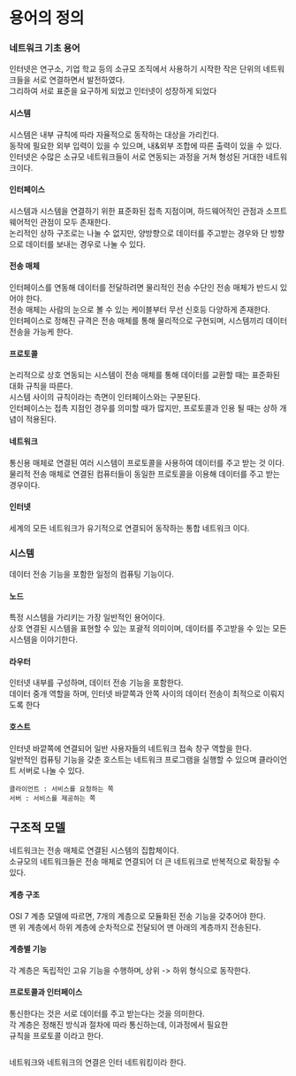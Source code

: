 # 용어의 정의

### 네트워크 기초 용어

인터넷은 연구소, 기업 학교 등의 소규모 조직에서 사용하기 시작한 작은 단위의 네트워크들을 서로 연결하면서 발전하였다.\
그리하여 서로 표준을 요구하게 되었고 인터넷이 성장하게 되었다

#### 시스템

시스템은 내부 규칙에 따라 자율적으로 동작하는 대상을 가리킨다.\
동작에 필요한 외부 입력이 있을 수 있으며, 내&외부 조합에 따른 출력이 있을 수 있다.\
인터넷은 수많은 소규모 네트워크들이 서로 연동되는 과정을 거쳐 형성된 거대한 네트워크이다.

#### 인터페이스

시스템과 시스템을 연결하기 위한 표준화된 접촉 지점이며, 하드웨어적인 관점과 소프트웨어적인 관점이 모두 존재한다.\
논리적인 상하 구조로는 나눌 수 없지만, 양방향으로 데이터를 주고받는 경우와 단 방향으로 데이터를 보내는 경우로 나눌 수 있다.

#### 전송 매체

인터페이스를 연동해 데이터를 전달하려면 물리적인 전송  수단인 전송 매체가 반드시 있어야 한다.\
전송 매체는 사람의 눈으로 볼 수 있는 케이블부터 무선 신호등 다양하게 존재한다.\
인터페이스로 정해진 규격은 전송 매체를 통해 물리적으로 구현되며, 시스템끼리 데이터 전송을 가능케 한다.

#### 프로토콜

논리적으로 상호 연동되는 시스템이 전송 매체를 통해 데이터를 교환할 때는 표준화된 대화 규칙을 따른다.\
시스템 사이의 규칙이라는 측면이 인터페이스와는 구분된다.\
인터페이스는 접촉 지점인 경우를 의미할 때가 많지만, 프로토콜과 인용 될 때는 상하 개념이 적용된다.

#### 네트워크

통신용 매체로 연결된 여러 시스템이 프로토콜을 사용하여 데이터를 주고 받는 것 이다.\
물리적 전송 매체로 연결된 컴퓨터들이 동일한 프로토콜을 이용해 데이터를 주고 받는 경우이다.

#### 인터넷

세계의 모든 네트워크가 유기적으로 연결되어 동작하는 통합 네트워크 이다.

### 시스템

데이터 전송 기능을 포함한 일정의 컴퓨팅 기능이다.

#### 노드

특정 시스템을 가리키는 가장 일반적인 용어이다.\
상호 연결된 시스템을 표현할 수 있는 포괄적 의미이며, 데이터를 주고받을 수 있는 모든 시스템을 이야기한다.

#### 라우터

인터넷 내부를 구성하며, 데이터 전송 기능을 포함한다.\
데이터 중개 역할을 하며, 인터넷 바깥쪽과 안쪽 사이의 데이터 전송이 최적으로 이뤄지도록 한다

#### 호스트

인터넷 바깥쪽에 연결되어 일반 사용자들의 네트워크 접속 창구 역할을 한다.\
&#x20;일반적인 컴퓨팅 기능을 갖춘 호스트는 네트워크 프로그램을 실행할 수 있으며 클라이언트 서버로 나눌 수 있다.

```
클라이언트 : 서비스를 요청하는 쪽
서버 : 서비스를 제공하는 쪽
```

## 구조적 모델

네트워크는 전송 매체로 연결된 시스템의 집합체이다.\
소규모의 네트워크들은 전송 매체로 연결되어 더 큰 네트워크로 반복적으로 확장될 수 있다.

#### 계층 구조

OSI 7 계층 모델에 따르면, 7개의 계층으로 모듈화된 전송 기능을 갖추어야 한다.\
맨 위 계층에서 하위 계층에 순차적으로 전달되어 맨 아래의 계층까지 전송된다.

#### 계층별 기능

&#x20;각 계층은 독립적인 고유 기능을 수행하며, 상위 -> 하위 형식으로 동작한다.

#### 프로토콜과  인터페이스

통신한다는 것은 서로 데이터를 주고 받는다는 것을 의미한다. \
각 계층은 정해진 방식과 절차에 따라 통신하는데, 이과정에서 필요한\
규칙을 프로토콜 이라고 한다.

<img src="../../.gitbook/assets/file.drawing (2) (1).svg" alt="" class="gitbook-drawing">

네트워크와 네트워크의 연결은 인터 네트워킹이라 한다.

